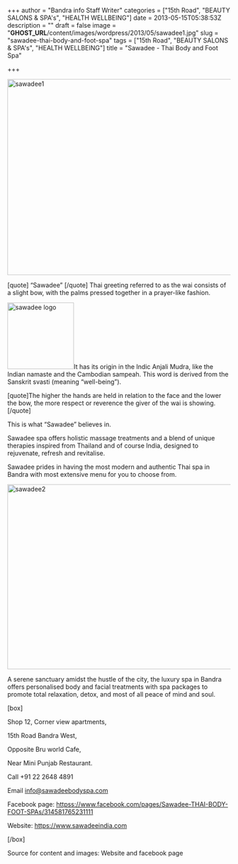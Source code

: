 +++
author = "Bandra info Staff Writer"
categories = ["15th Road", "BEAUTY SALONS &amp; SPA's", "HEALTH WELLBEING"]
date = 2013-05-15T05:38:53Z
description = ""
draft = false
image = "__GHOST_URL__/content/images/wordpress/2013/05/sawadee1.jpg"
slug = "sawadee-thai-body-and-foot-spa"
tags = ["15th Road", "BEAUTY SALONS &amp; SPA's", "HEALTH WELLBEING"]
title = "Sawadee - Thai Body and Foot Spa"

+++


<p><a href="https://i0.wp.com/bandra.info/wp-content/uploads/2013/05/sawadee1.jpg?ssl=1"><img loading="lazy" class="size-full wp-image-1842 aligncenter" alt="sawadee1" src="https://i0.wp.com/bandra.info/wp-content/uploads/2013/05/sawadee1.jpg?resize=600%2C442&#038;ssl=1" width="600" height="442" srcset="https://i0.wp.com/bandra.info/wp-content/uploads/2013/05/sawadee1.jpg?w=600&amp;ssl=1 600w, https://i0.wp.com/bandra.info/wp-content/uploads/2013/05/sawadee1.jpg?resize=300%2C221&amp;ssl=1 300w" sizes="(max-width: 600px) 100vw, 600px" data-recalc-dims="1" /></a></p>
<p>[quote] “Sawadee” [/quote] Thai greeting referred to as the wai consists of a slight bow, with the palms pressed together in a prayer-like fashion.</p>
<p><a href="https://i2.wp.com/bandra.info/wp-content/uploads/2013/05/sawadee-logo.jpg?ssl=1"><img loading="lazy" class="size-thumbnail wp-image-1844 alignright" alt="sawadee logo" src="https://i2.wp.com/bandra.info/wp-content/uploads/2013/05/sawadee-logo.jpg?resize=150%2C150&#038;ssl=1" width="150" height="150" srcset="https://i2.wp.com/bandra.info/wp-content/uploads/2013/05/sawadee-logo.jpg?resize=150%2C150&amp;ssl=1 150w, https://i2.wp.com/bandra.info/wp-content/uploads/2013/05/sawadee-logo.jpg?w=264&amp;ssl=1 264w" sizes="(max-width: 150px) 100vw, 150px" data-recalc-dims="1" /></a>It has its origin in the Indic Anjali Mudra, like the Indian namaste and the Cambodian sampeah. This word is derived from the Sanskrit svasti (meaning &#8220;well-being&#8221;).</p>
<p>[quote]The higher the hands are held in relation to the face and the lower the bow, the more respect or reverence the giver of the wai is showing.[/quote]</p>
<p>This is what “Sawadee” believes in.</p>
<p>Sawadee spa offers holistic massage treatments and a blend of unique therapies inspired from Thailand and of course India, designed to rejuvenate, refresh and revitalise.</p>
<p>Sawadee prides in having the most modern and authentic Thai spa in Bandra with most extensive menu for you to choose from.</p>
<p><a href="https://i2.wp.com/bandra.info/wp-content/uploads/2013/05/sawadee2.jpg?ssl=1"><img loading="lazy" class="size-full wp-image-1843 aligncenter" alt="sawadee2" src="https://i2.wp.com/bandra.info/wp-content/uploads/2013/05/sawadee2.jpg?resize=600%2C417&#038;ssl=1" width="600" height="417" srcset="https://i2.wp.com/bandra.info/wp-content/uploads/2013/05/sawadee2.jpg?w=600&amp;ssl=1 600w, https://i2.wp.com/bandra.info/wp-content/uploads/2013/05/sawadee2.jpg?resize=300%2C208&amp;ssl=1 300w" sizes="(max-width: 600px) 100vw, 600px" data-recalc-dims="1" /></a></p>
<p>A serene sanctuary amidst the hustle of the city, the luxury spa in Bandra offers personalised body and facial treatments with spa packages to promote total relaxation, detox, and most of all peace of mind and soul.</p>
<p>[box]</p>
<p>Shop 12, Corner view apartments,</p>
<p>15th Road Bandra West,</p>
<p>Opposite Bru world Cafe,</p>
<p>Near Mini Punjab Restaurant.</p>
<p>Call +91 22 2648 4891</p>
<p>Email <a href="mailto:info@sawadeebodyspa.com">info@sawadeebodyspa.com</a></p>
<p>Facebook page: <a href="httpss://www.facebook.com/pages/Sawadee-THAI-BODY-FOOT-SPAs/314581765231111">httpss://www.facebook.com/pages/Sawadee-THAI-BODY-FOOT-SPAs/314581765231111</a></p>
<p>Website: <a href="https://www.sawadeeindia.com/">https://www.sawadeeindia.com</a></p>
<p>[/box]</p>
<p>Source for content and images: Website and facebook page</p>
<p><em> </em></p>



